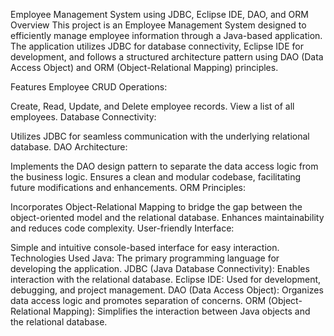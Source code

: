 Employee Management System using JDBC, Eclipse IDE, DAO, and ORM
Overview
This project is an Employee Management System designed to efficiently manage employee information through a Java-based application. The application utilizes JDBC for database connectivity, Eclipse IDE for development, and follows a structured architecture pattern using DAO (Data Access Object) and ORM (Object-Relational Mapping) principles.

Features
Employee CRUD Operations:

Create, Read, Update, and Delete employee records.
View a list of all employees.
Database Connectivity:

Utilizes JDBC for seamless communication with the underlying relational database.
DAO Architecture:

Implements the DAO design pattern to separate the data access logic from the business logic.
Ensures a clean and modular codebase, facilitating future modifications and enhancements.
ORM Principles:

Incorporates Object-Relational Mapping to bridge the gap between the object-oriented model and the relational database.
Enhances maintainability and reduces code complexity.
User-friendly Interface:

Simple and intuitive console-based interface for easy interaction.
Technologies Used
Java: The primary programming language for developing the application.
JDBC (Java Database Connectivity): Enables interaction with the relational database.
Eclipse IDE: Used for development, debugging, and project management.
DAO (Data Access Object): Organizes data access logic and promotes separation of concerns.
ORM (Object-Relational Mapping): Simplifies the interaction between Java objects and the relational database.

